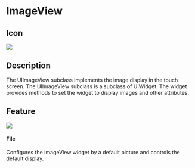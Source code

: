 # ImageView

## Icon

![](img/3-3-4-img-01.png)

## Description

The UIImageView subclass implements the image display in the touch screen. The UIImageView subclass is a subclass of UIWidget.
The widget provides methods to set the widget to display images and other attributes.

## Feature

![](img/3-3-4-img-02.png)

#### File

Configures the ImageView widget by a default picture and controls the default display.